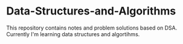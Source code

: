 # Data-Structures-and-Algorithms

This repository contains notes and problem solutions based on DSA. Currently I'm learning data structures and algortihms.
